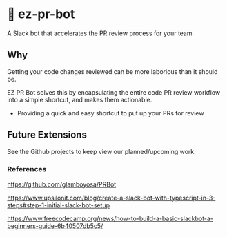 # :robot: ez-pr-bot
A Slack bot that accelerates the PR review process for your team

## Why

Getting your code changes reviewed can be more laborious than it should be.

EZ PR Bot solves this by encapsulating the entire code PR review workflow into a simple shortcut, and makes them actionable.

- Providing a quick and easy shortcut to put up your PRs for review

## Future Extensions

See the Github projects to keep view our planned/upcoming work.

### References

https://github.com/glamboyosa/PRBot

https://www.upsilonit.com/blog/create-a-slack-bot-with-typescript-in-3-steps#step-1-initial-slack-bot-setup

https://www.freecodecamp.org/news/how-to-build-a-basic-slackbot-a-beginners-guide-6b40507db5c5/